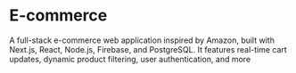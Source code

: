 # E-commerce
A full-stack e-commerce web application inspired by Amazon, built with Next.js, React, Node.js, Firebase, and PostgreSQL. It features real-time cart updates, dynamic product filtering, user authentication, and more

